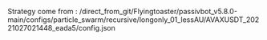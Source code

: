Strategy come from : /direct_from_git/Flyingtoaster/passivbot_v5.8.0-main/configs/particle_swarm/recursive/longonly_01_lessAU/AVAXUSDT_20221027021448_eada5/config.json